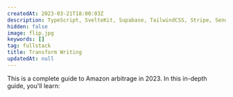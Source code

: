 ```yaml
---
createdAt: 2023-03-21T18:00:03Z
description: TypeScript, SvelteKit, Supabase, TailwindCSS, Stripe, SendGrid, Twilio, Vitest, Playwright, Github Actions, Vercel
hidden: false
image: flip.jpg
keywords: []
tag: fullstack
title: Transform Writing
updatedAt: null
---
```


This is a complete guide to Amazon arbitrage in 2023. In this in-depth guide, you'll learn:
